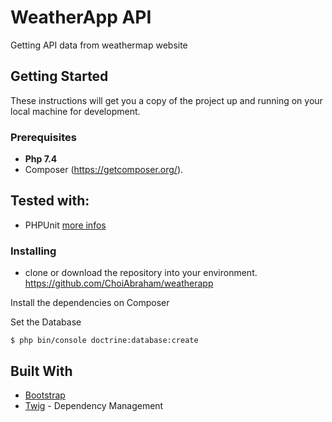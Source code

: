 # WeatherApp API

Getting API data from weathermap website 

## Getting Started

These instructions will get you a copy of the project up and running on your local machine for development.

### Prerequisites

* **Php 7.4**
* Composer (https://getcomposer.org/).

## Tested with:
- PHPUnit [more infos](https://phpunit.de/)

### Installing

- clone or download the repository into your environment. https://github.com/ChoiAbraham/weatherapp

Install the dependencies on Composer

Set the Database

```
$ php bin/console doctrine:database:create
```

## Built With

* [Bootstrap](https://getbootstrap.com/)
* [Twig](https://twig.symfony.com/) - Dependency Management